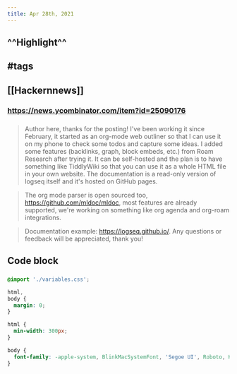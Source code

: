 ```yaml
---
title: Apr 28th, 2021
---
```


## ^^Highlight^^
## #tags
## [[Hackernnews]]
### https://news.ycombinator.com/item?id=25090176
### 
> Author here, thanks for the posting! I've been working it since February, it started as an org-mode web outliner so that I can use it on my phone to check some todos and capture some ideas.
> I added some features (backlinks, graph, block embeds, etc.) from Roam Research after trying it. It can be self-hosted and the plan is to have something like TiddlyWiki so that you can use it as a whole HTML file in your own website. The documentation is a read-only version of logseq itself and it's hosted on GitHub pages.

> The org mode parser is open sourced too, https://github.com/mldoc/mldoc, most features are already supported, we're working on something like org agenda and org-roam integrations.

> Documentation example: https://logseq.github.io/. Any questions or feedback will be appreciated, thank you!
## Code block
### 
```css
@import './variables.css';

html,
body {
  margin: 0;
}

html {
  min-width: 300px;
}

body {
  font-family: -apple-system, BlinkMacSystemFont, 'Segoe UI', Roboto, Helvetica, Arial, sans-serif;
}
```
##

